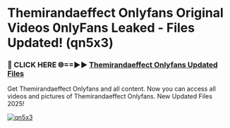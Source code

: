 # Themirandaeffect Onlyfans Original Videos 0nlyFans Leaked - Files Updated! (qn5x3)

<h3>🔴 CLICK HERE 🌐==►► <a href="https://tinyurl.com/ehrbuxhb" rel="nofollow">Themirandaeffect Onlyfans Updated Files</a></h3>

Get Themirandaeffect Onlyfans and all content. Now you can access all videos and pictures of Themirandaeffect Onlyfans. New Updated Files 2025!

[![qn5x3](https://i.imgur.com/lVYEuWS.gif)](https://tinyurl.com/ehrbuxhb)
